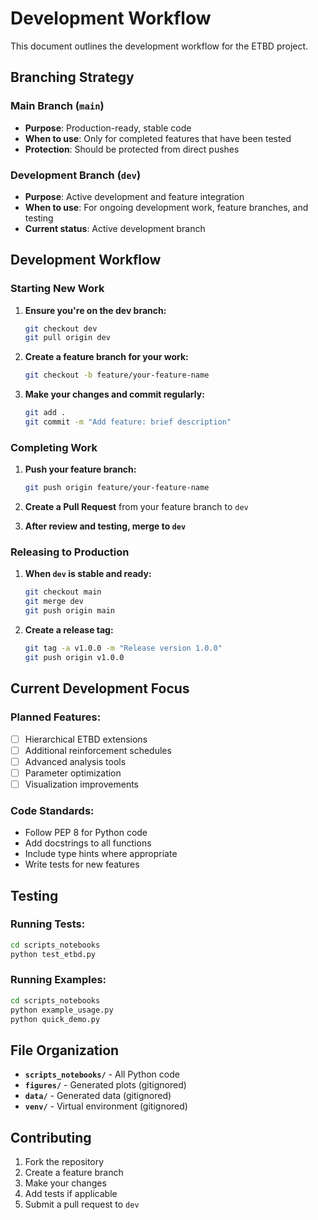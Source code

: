 # Development Workflow

This document outlines the development workflow for the ETBD project.

## Branching Strategy

### **Main Branch (`main`)**
- **Purpose**: Production-ready, stable code
- **When to use**: Only for completed features that have been tested
- **Protection**: Should be protected from direct pushes

### **Development Branch (`dev`)**
- **Purpose**: Active development and feature integration
- **When to use**: For ongoing development work, feature branches, and testing
- **Current status**: Active development branch

## Development Workflow

### **Starting New Work**

1. **Ensure you're on the dev branch:**
   ```bash
   git checkout dev
   git pull origin dev
   ```

2. **Create a feature branch for your work:**
   ```bash
   git checkout -b feature/your-feature-name
   ```

3. **Make your changes and commit regularly:**
   ```bash
   git add .
   git commit -m "Add feature: brief description"
   ```

### **Completing Work**

1. **Push your feature branch:**
   ```bash
   git push origin feature/your-feature-name
   ```

2. **Create a Pull Request** from your feature branch to `dev`

3. **After review and testing, merge to `dev`**

### **Releasing to Production**

1. **When `dev` is stable and ready:**
   ```bash
   git checkout main
   git merge dev
   git push origin main
   ```

2. **Create a release tag:**
   ```bash
   git tag -a v1.0.0 -m "Release version 1.0.0"
   git push origin v1.0.0
   ```

## Current Development Focus

### **Planned Features:**
- [ ] Hierarchical ETBD extensions
- [ ] Additional reinforcement schedules
- [ ] Advanced analysis tools
- [ ] Parameter optimization
- [ ] Visualization improvements

### **Code Standards:**
- Follow PEP 8 for Python code
- Add docstrings to all functions
- Include type hints where appropriate
- Write tests for new features

## Testing

### **Running Tests:**
```bash
cd scripts_notebooks
python test_etbd.py
```

### **Running Examples:**
```bash
cd scripts_notebooks
python example_usage.py
python quick_demo.py
```

## File Organization

- **`scripts_notebooks/`** - All Python code
- **`figures/`** - Generated plots (gitignored)
- **`data/`** - Generated data (gitignored)
- **`venv/`** - Virtual environment (gitignored)

## Contributing

1. Fork the repository
2. Create a feature branch
3. Make your changes
4. Add tests if applicable
5. Submit a pull request to `dev`
